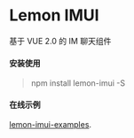 # Lemon IMUI

基于 VUE 2.0 的 IM 聊天组件

#### 安装使用

> npm install lemon-imui -S

#### 在线示例

[lemon-imui-examples](http://june000.gitee.io/lemon-im).
